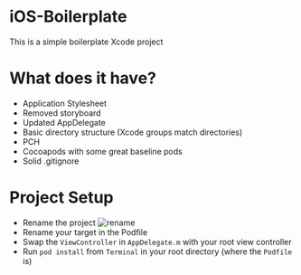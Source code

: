 # iOS-Boilerplate

This is a simple boilerplate Xcode project

# What does it have?

- Application Stylesheet
- Removed storyboard
- Updated AppDelegate
- Basic directory structure (Xcode groups match directories)
- PCH
- Cocoapods with some great baseline pods
- Solid .gitignore

# Project Setup

- Rename the project ![rename](http://i.imgur.com/ZKw74lO.png "Rename Xcode Project")
- Rename your target in the Podfile
- Swap the `ViewController` in `AppDelegate.m` with your root view controller
- Run `pod install` from `Terminal` in your root directory (where the `Podfile` is)
